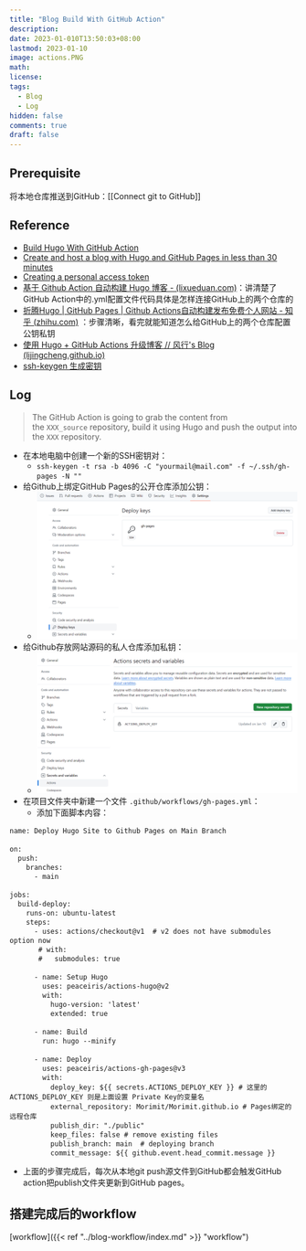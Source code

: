 ```yaml
---
title: "Blog Build With GitHub Action"
description: 
date: 2023-01-010T13:50:03+08:00
lastmod: 2023-01-10
image: actions.PNG
math: 
license: 
tags:
  - Blog
  - Log
hidden: false
comments: true
draft: false
---
```


## Prerequisite

将本地仓库推送到GitHub：[[Connect git to GitHub]]

## Reference

- [Build Hugo With GitHub Action](https://gohugo.io/hosting-and-deployment/hosting-on-github/)
- [Create and host a blog with Hugo and GitHub Pages in less than 30 minutes](https://www.mytechramblings.com/posts/create-a-website-with-hugo-and-gh/)
- [Creating a personal access token](https://docs.github.com/en/authentication/keeping-your-account-and-data-secure/creating-a-personal-access-token#creating-a-token)
- [基于 Github Action 自动构建 Hugo 博客 - (lixueduan.com)](https://www.lixueduan.com/posts/blog/01-github-action-deploy-hugo/)：讲清楚了GitHub Action中的.yml配置文件代码具体是怎样连接GitHub上的两个仓库的
- [折腾Hugo | GitHub Pages | Github Actions自动构建发布免费个人网站 - 知乎 (zhihu.com)](https://zhuanlan.zhihu.com/p/109057290) ：步骤清晰，看完就能知道怎么给GitHub上的两个仓库配置公钥私钥
- [使用 Hugo + GitHub Actions 升级博客 // 风行's Blog (lijingcheng.github.io)](https://lijingcheng.github.io/posts/hugo/)
- [ssh-keygen 生成密钥](https://gnu-linux.readthedocs.io/zh/latest/Chapter01/00_ssh-keygen.html)
## Log

>The GitHub Action is going to grab the content from the `XXX_source` repository, build it using Hugo and push the output into the `XXX` repository.

- 在本地电脑中创建一个新的SSH密钥对：
  - `ssh-keygen -t rsa -b 4096 -C "yourmail@mail.com" -f ~/.ssh/gh-pages -N ""`
- 给Github上绑定GitHub Pages的公开仓库添加公钥：
  - ![ssh-pub](ssh-pub.png)
- 给Github存放网站源码的私人仓库添加私钥：
  - ![ssh-private](ssh-private.PNG)
- 在项目文件夹中新建一个文件 `.github/workflows/gh-pages.yml`：
  - 添加下面脚本内容：
```shell {lineNos=true, tabWidth=2}
name: Deploy Hugo Site to Github Pages on Main Branch

on:
  push:
    branches:
      - main

jobs:
  build-deploy:
    runs-on: ubuntu-latest
    steps:
      - uses: actions/checkout@v1  # v2 does not have submodules option now
       # with:
       #   submodules: true

      - name: Setup Hugo
        uses: peaceiris/actions-hugo@v2
        with:
          hugo-version: 'latest'
          extended: true

      - name: Build
        run: hugo --minify

      - name: Deploy
        uses: peaceiris/actions-gh-pages@v3
        with:
          deploy_key: ${{ secrets.ACTIONS_DEPLOY_KEY }} # 这里的 ACTIONS_DEPLOY_KEY 则是上面设置 Private Key的变量名
          external_repository: Morimit/Morimit.github.io # Pages绑定的远程仓库 
          publish_dir: "./public" 
          keep_files: false # remove existing files
          publish_branch: main  # deploying branch
          commit_message: ${{ github.event.head_commit.message }}

```
- 上面的步骤完成后，每次从本地git push源文件到GitHub都会触发GitHub action把publish文件夹更新到GitHub pages。

## 搭建完成后的workflow

[workflow]({{< ref "../blog-workflow/index.md" >}} "workflow")
